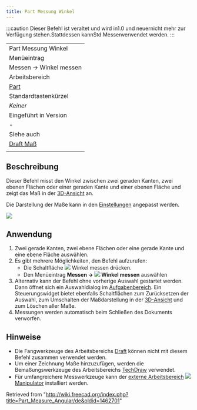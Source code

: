 ```yaml
---
title: Part Messung Winkel
---
```


:::caution
Dieser Befehl ist veraltet und wird in1.0 und neuernicht mehr zur Verfügung stehen.Stattdessen kannStd Messenverwendet werden.
:::

|                                                       |
| ----------------------------------------------------- |
| Part Messung Winkel                                   |
| Menüeintrag                                           |
| Messen → Winkel messen                                |
| Arbeitsbereich                                        |
| [Part](/Part_Workbench/de "Part Workbench/de")        |
| Standardtastenkürzel                                  |
| _Keiner_                                              |
| Eingeführt in Version                                 |
| -                                                     |
| Siehe auch                                            |
| [Draft Maß](/Draft_Dimension/de "Draft Dimension/de") |
|                                                       |

## Beschreibung

Dieser Befehl misst den Winkel zwischen zwei geraden Kanten, zwei ebenen Flächen oder einer geraden Kante und einer ebenen Fläche und zeigt das Maß in der [3D-Ansicht](/3D_view/de "3D view/de") an.

Die Darstellung der Maße kann in den [Einstellungen](/PartDesign_Preferences/de#Messen "PartDesign Preferences/de") angepasst werden.

![](/images/MeasureAngular1.PNG)

## Anwendung

1. Zwei gerade Kanten, zwei ebene Flächen oder eine gerade Kante und eine ebene Fläche auswählen.
2. Es gibt mehrere Möglichkeiten, den Befehl aufzurufen:
   - Die Schaltfläche ![](/images/Part_Measure_Angular.svg) Winkel messen drücken.
   - Den Menüeintrag **Messen → ![](/images/Part_Measure_Angular.svg) Winkel messen** auswählen
3. Alternativ kann der Befehl ohne vorherige Auswahl gestartet werden. Dann öffnet sich ein Auswahldialog im [Aufgabenbereich](/Task_panel/de "Task panel/de"). Ein Steuerungswidget bietet ebenfalls Schaltflächen zum Zurücksetzen der Auswahl, zum Umschalten der Maßdarstellung in der [3D-Ansicht](/3D_view/de "3D view/de") und zum Löschen aller Maße.
4. Messungen werden automatisch beim Schließen des Dokuments verworfen.

## Hinweise

- Die Fangwerkzeuge des Arbeitsbereichs [Draft](/Draft_Workbench/de "Draft Workbench/de") können nicht mit diesem Befehl zusammen verwendet werden.
- Um einer Zeichnung Maße hinzuzufügen, werden die Bemaßungswerkzeuge des Arbeitsbereichs [TechDraw](/TechDraw_Workbench/de "TechDraw Workbench/de") verwendet.
- Für umfangreichere Messwerkzeuge kann der [externe Arbeitsbereich](/External_workbenches/de "External workbenches/de") ![](/images/Manipulator_workbench_icon.svg) [Manipulator](/Manipulator_Workbench/de "Manipulator Workbench/de") installiert werden.

Retrieved from "<http://wiki.freecad.org/index.php?title=Part_Measure_Angular/de&oldid=1462701>"
